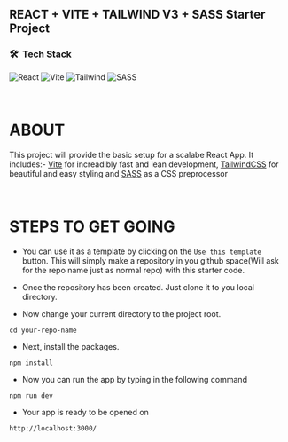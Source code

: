 <h2>REACT + VITE + TAILWIND V3 + SASS Starter Project</h2>

<h3> 🛠 &nbsp;Tech Stack</h3>

  ![React](https://img.shields.io/badge/-React-333333?style=flat&logo=react)
  ![Vite](https://img.shields.io/badge/-Vite-333333?style=flat&logo=vite)
  ![Tailwind](https://img.shields.io/badge/-Tailwind-333333?style=flat&logo=tailwindcss)
  ![SASS](https://img.shields.io/badge/-SASS-333333?style=flat&logo=sass)

<br/>


# ABOUT

This project will provide the basic setup for a scalabe React App. It includes:- [Vite](https://vitejs.dev/) for increadibly fast and lean development, [TailwindCSS](https://tailwindcss.com/) for beautiful and easy styling and [SASS](https://sass-lang.com/) as a CSS preprocessor


<br/>

# STEPS TO GET GOING

- You can use it as a template by clicking on the `Use this template` button. This will simply make a repository in you github space(Will ask for the repo name just as normal repo) with this starter code.

- Once the repository has been created. Just clone it to you local directory.

- Now change your current directory to the project root.

```
cd your-repo-name
```

- Next, install the packages.

```
npm install
```

- Now you can run the app by typing in the following command

```
npm run dev
```

- Your app is ready to be opened on

```
http://localhost:3000/
```
